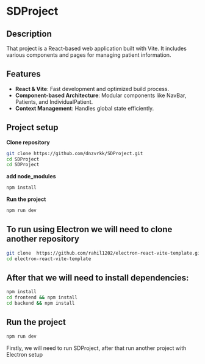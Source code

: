 # SDProject

## Description
That project is a React-based web application built with Vite. It includes various components and pages for managing patient information.

## Features
- **React & Vite**: Fast development and optimized build process.
- **Component-based Architecture**: Modular components like NavBar, Patients, and IndividualPatient.
- **Context Management**: Handles global state efficiently.

## Project setup
<b>Clone repository</b>

```bash
git clone https://github.com/dnzvrkk/SDProject.git
cd SDProject
cd SDProject
```
 
<b>add node_modules</b>

```bash
npm install
```

<b>Run the project</b>

```bash
npm run dev
```
## To run using Electron we will need to clone another repository
```bash
git clone  https://github.com/rahil1202/electron-react-vite-template.git 
cd electron-react-vite-template
```
## After that we will need to install dependencies:
```bash
npm install 
cd frontend && npm install
cd backend && npm install
```
## Run the project
```bash
npm run dev
``` 

Firstly, we will need to run SDProject, after that run another project with Electron setup
